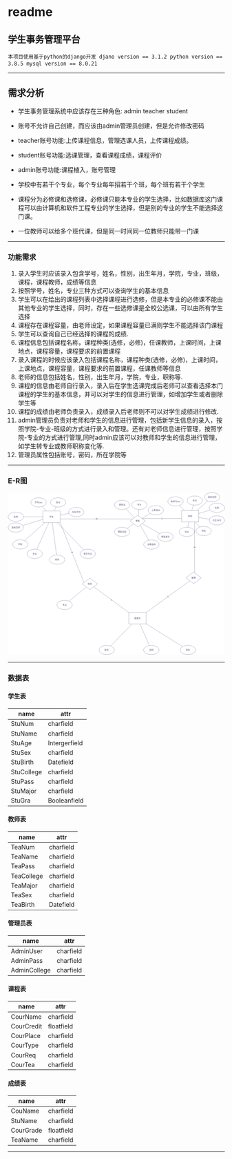 # readme


## 学生事务管理平台
    本项目使用基于python的django开发 djano version == 3.1.2 python version == 3.8.5 mysql version == 8.0.21

---
## 需求分析

- 学生事务管理系统中应该存在三种角色: admin teacher student
- 账号不允许自己创建，而应该由admin管理员创建，但是允许修改密码
- teacher账号功能:上传课程信息，管理选课人员，上传课程成绩。
- student账号功能:选课管理，查看课程成绩，课程评价
- admin账号功能:课程植入，账号管理

- 学校中有若干个专业，每个专业每年招若干个班，每个班有若干个学生
- 课程分为必修课和选修课，必修课只能本专业的学生选择，比如数据库这门课程可以由计算机和软件工程专业的学生选择，但是别的专业的学生不能选择这门课。
- 一位教师可以给多个班代课，但是同一时间同一位教师只能带一门课
---
### 功能需求
1. 录入学生时应该录入包含学号，姓名，性别，出生年月，学院，专业，班级，课程，课程教师，成绩等信息
2. 按照学号，姓名，专业三种方式可以查询学生的基本信息
3. 学生可以在给出的课程列表中选择课程进行选修，但是本专业的必修课不能由其他专业的学生选择，同时，存在一些选修课是全校公选课，可以由所有学生选择
4. 课程存在课程容量，由老师设定，如果课程容量已满则学生不能选择该门课程
5. 学生可以查询自己已经选择的课程的成绩.
6. 课程信息包括课程名称，课程种类(选修，必修)，任课教师，上课时间，上课地点，课程容量，课程要求的前置课程
7. 录入课程的时候应该录入包括课程名称，课程种类(选修，必修)，上课时间，上课地点，课程容量，课程要求的前置课程，任课教师等信息
8. 老师的信息包括姓名，性别，出生年月，学院，专业，职称等.
9. 课程的信息由老师自行录入，录入后在学生选课完成后老师可以查看选择本门课程的学生的基本信息，并可以对学生的信息进行管理，如增加学生或者删除学生等
10. 课程的成绩由老师负责录入，成绩录入后老师则不可以对学生成绩进行修改.
11. admin管理员负责对老师和学生的信息进行管理，包括新学生信息的录入，按照学院-专业-班级的方式进行录入和管理。还有对老师信息进行管理，按照学院-专业的方式进行管理,同时admin应该可以对教师和学生的信息进行管理，如学生转专业或教师职称变化等.
12. 管理员属性包括账号，密码，所在学院等
---

### E-R图

![E-R图](.\E-R.png "E-R图")

--- 
### 数据表

#### 学生表
| name  | attr |
| ---  | --- |
| StuNum | charfield|
| StuName | charfield|
| StuAge | Intergerfield|
| StuSex | charfield|
| StuBirth | Datefield|
| StuCollege | charfield|
| StuPass | charfield|
| StuMajor | charfield|
| StuGra | Booleanfield|
#### 教师表
| name  | attr |
| ---  | --- |
| TeaNum | charfield|
| TeaName | charfield|
| TeaPass | charfield|
| TeaCollege | charfield|
| TeaMajor | charfield|
| TeaSex | charfield|
| TeaBirth | Datefield|
#### 管理员表
| name  | attr |
| ---  | --- |
| AdminUser | charfield|
| AdminPass | charfield|
| AdminCollege | charfield|
#### 课程表
| name  | attr |
| ---  | --- |
| CourName | charfield|
| CourCredit | floatfield|
| CourPlace | charfield|
| CourType | charfield|
| CourReq | charfield|
| CourTea | charfield|
#### 成绩表
| name  | attr |
| ---  | --- |
| CouName | charfield|
| StuName | charfield|
| CourGrade | floatfield|
| TeaName | charfield| 

---

